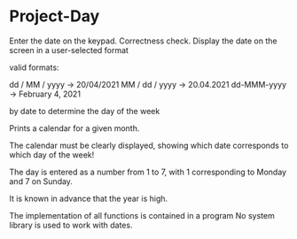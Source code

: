 # Project-Day
Enter the date on the keypad. Correctness check.
Display the date on the screen in a user-selected format

valid formats:

dd / MM / yyyy -> 20/04/2021
MM / dd / yyyy -> 20.04.2021
dd-MMM-yyyy -> February 4, 2021

by date to determine the day of the week

Prints a calendar for a given month.

The calendar must be clearly displayed, showing which date corresponds to which day of the week!

The day is entered as a number from 1 to 7, with 1 corresponding to Monday and 7 on Sunday.

It is known in advance that the year is high.

The implementation of all functions is contained in a program
No system library is used to work with dates.
